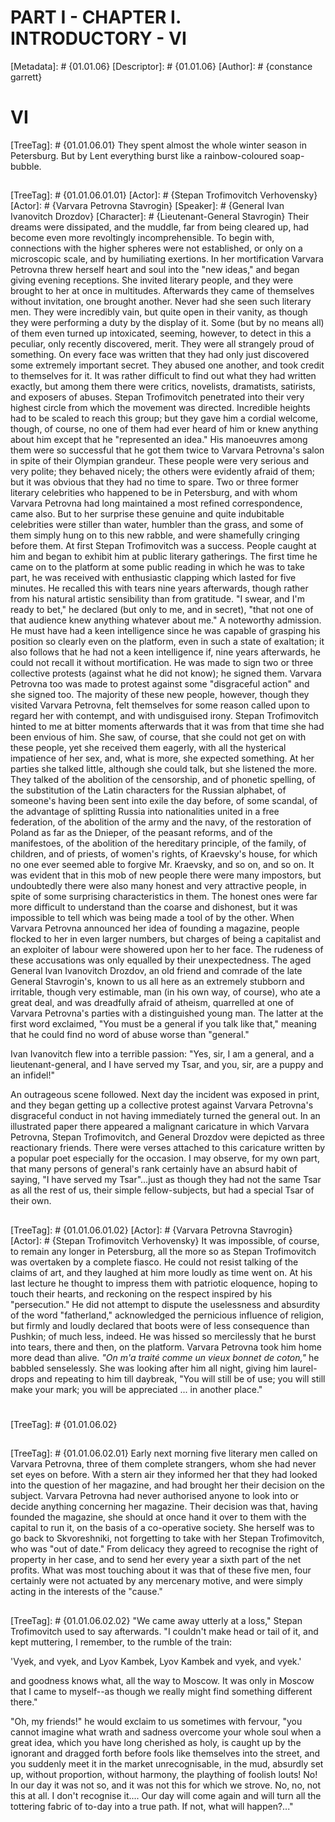 # PART I - CHAPTER I. INTRODUCTORY - VI
[Metadata]: # {01.01.06}
[Descriptor]: # {01.01.06}
[Author]: # {constance garrett}
# VI
[TreeTag]: # {01.01.06.01}
They spent almost the whole winter season in Petersburg. But by Lent everything
burst like a rainbow-coloured soap-bubble.

## 
[TreeTag]: # {01.01.06.01.01}
[Actor]: # {Stepan Trofimovitch Verhovensky}
[Actor]: # {Varvara Petrovna Stavrogin}
[Speaker]: # {General Ivan Ivanovitch Drozdov}
[Character]: # {Lieutenant-General Stavrogin}
Their dreams were dissipated, and the muddle, far from being cleared up, had
become even more revoltingly incomprehensible. To begin with, connections with
the higher spheres were not established, or only on a microscopic scale, and by
humiliating exertions. In her mortification Varvara Petrovna threw herself
heart and soul into the "new ideas," and began giving evening receptions. She
invited literary people, and they were brought to her at once in multitudes.
Afterwards they came of themselves without invitation, one brought another.
Never had she seen such literary men. They were incredibly vain, but quite open
in their vanity, as though they were performing a duty by the display of it.
Some (but by no means all) of them even turned up intoxicated, seeming,
however, to detect in this a peculiar, only recently discovered, merit. They
were all strangely proud of something. On every face was written that they had
only just discovered some extremely important secret. They abused one another,
and took credit to themselves for it. It was rather difficult to find out what
they had written exactly, but among them there were critics, novelists,
dramatists, satirists, and exposers of abuses. Stepan Trofimovitch penetrated
into their very highest circle from which the movement was directed. Incredible
heights had to be scaled to reach this group; but they gave him a cordial
welcome, though, of course, no one of them had ever heard of him or knew
anything about him except that he "represented an idea." His manoeuvres among
them were so successful that he got them twice to Varvara Petrovna's salon in
spite of their Olympian grandeur. These people were very serious and very
polite; they behaved nicely; the others were evidently afraid of them; but it
was obvious that they had no time to spare. Two or three former literary
celebrities who happened to be in Petersburg, and with whom Varvara Petrovna
had long maintained a most refined correspondence, came also. But to her
surprise these genuine and quite indubitable celebrities were stiller than
water, humbler than the grass, and some of them simply hung on to this new
rabble, and were shamefully cringing before them. At first Stepan Trofimovitch
was a success. People caught at him and began to exhibit him at public literary
gatherings. The first time he came on to the platform at some public reading in
which he was to take part, he was received with enthusiastic clapping which
lasted for five minutes. He recalled this with tears nine years afterwards,
though rather from his natural artistic sensibility than from gratitude. "I
swear, and I'm ready to bet," he declared (but only to me, and in secret),
"that not one of that audience knew anything whatever about me." A noteworthy
admission. He must have had a keen intelligence since he was capable of
grasping his position so clearly even on the platform, even in such a state of
exaltation; it also follows that he had not a keen intelligence if, nine years
afterwards, he could not recall it without mortification. He was made to sign
two or three collective protests (against what he did not know); he signed
them. Varvara Petrovna too was made to protest against some "disgraceful
action" and she signed too. The majority of these new people, however, though
they visited Varvara Petrovna, felt themselves for some reason called upon to
regard her with contempt, and with undisguised irony. Stepan Trofimovitch
hinted to me at bitter moments afterwards that it was from that time she had
been envious of him. She saw, of course, that she could not get on with these
people, yet she received them eagerly, with all the hysterical impatience of
her sex, and, what is more, she expected something. At her parties she talked
little, although she could talk, but she listened the more. They talked of the
abolition of the censorship, and of phonetic spelling, of the substitution of
the Latin characters for the Russian alphabet, of someone's having been sent
into exile the day before, of some scandal, of the advantage of splitting
Russia into nationalities united in a free federation, of the abolition of the
army and the navy, of the restoration of Poland as far as the Dnieper, of the
peasant reforms, and of the manifestoes, of the abolition of the hereditary
principle, of the family, of children, and of priests, of women's rights, of
Kraevsky's house, for which no one ever seemed able to forgive Mr. Kraevsky,
and so on, and so on. It was evident that in this mob of new people there were
many impostors, but undoubtedly there were also many honest and very attractive
people, in spite of some surprising characteristics in them. The honest ones
were far more difficult to understand than the coarse and dishonest, but it was
impossible to tell which was being made a tool of by the other. When Varvara
Petrovna announced her idea of founding a magazine, people flocked to her in
even larger numbers, but charges of being a capitalist and an exploiter of
labour were showered upon her to her face. The rudeness of these accusations
was only equalled by their unexpectedness. The aged General Ivan Ivanovitch
Drozdov, an old friend and comrade of the late General Stavrogin's, known to us
all here as an extremely stubborn and irritable, though very estimable, man (in
his own way, of course), who ate a great deal, and was dreadfully afraid of
atheism, quarrelled at one of Varvara Petrovna's parties with a distinguished
young man. The latter at the first word exclaimed, "You must be a general if
you talk like that," meaning that he could find no word of abuse worse than
"general."

Ivan Ivanovitch flew into a terrible passion: "Yes, sir, I am a general, and a
lieutenant-general, and I have served my Tsar, and you, sir, are a puppy and an
infidel!"

An outrageous scene followed. Next day the incident was exposed in print, and
they began getting up a collective protest against Varvara Petrovna's
disgraceful conduct in not having immediately turned the general out. In an
illustrated paper there appeared a malignant caricature in which Varvara
Petrovna, Stepan Trofimovitch, and General Drozdov were depicted as three
reactionary friends. There were verses attached to this caricature written by a
popular poet especially for the occasion. I may observe, for my own part, that
many persons of general's rank certainly have an absurd habit of saying, "I
have served my Tsar"...just as though they had not the same Tsar as all the
rest of us, their simple fellow-subjects, but had a special Tsar of their own.

## 
[TreeTag]: # {01.01.06.01.02}
[Actor]: # {Varvara Petrovna Stavrogin}
[Actor]: # {Stepan Trofimovitch Verhovensky}
It was impossible, of course, to remain any longer in Petersburg, all the more
so as Stepan Trofimovitch was overtaken by a complete fiasco. He could not
resist talking of the claims of art, and they laughed at him more loudly as
time went on. At his last lecture he thought to impress them with patriotic
eloquence, hoping to touch their hearts, and reckoning on the respect inspired
by his "persecution." He did not attempt to dispute the uselessness and
absurdity of the word "fatherland," acknowledged the pernicious influence of
religion, but firmly and loudly declared that boots were of less consequence
than Pushkin; of much less, indeed. He was hissed so mercilessly that he burst
into tears, there and then, on the platform. Varvara Petrovna took him home
more dead than alive. _"On m'a traité comme un vieux bonnet de coton,"_ he
babbled senselessly. She was looking after him all night, giving him
laurel-drops and repeating to him till daybreak, "You will still be of use; you
will still make your mark; you will be appreciated ... in another place."

# 
[TreeTag]: # {01.01.06.02}

## 
[TreeTag]: # {01.01.06.02.01}
Early next morning five literary men called on Varvara Petrovna, three of them
complete strangers, whom she had never set eyes on before. With a stern air
they informed her that they had looked into the question of her magazine, and
had brought her their decision on the subject. Varvara Petrovna had never
authorised anyone to look into or decide anything concerning her magazine.
Their decision was that, having founded the magazine, she should at once hand
it over to them with the capital to run it, on the basis of a co-operative
society. She herself was to go back to Skvoreshniki, not forgetting to take
with her Stepan Trofimovitch, who was "out of date." From delicacy they agreed
to recognise the right of property in her case, and to send her every year a
sixth part of the net profits. What was most touching about it was that of
these five men, four certainly were not actuated by any mercenary motive, and
were simply acting in the interests of the "cause."

## 
[TreeTag]: # {01.01.06.02.02}
"We came away utterly at a loss," Stepan Trofimovitch used to say afterwards.
"I couldn't make head or tail of it, and kept muttering, I remember, to the
rumble of the train:

'Vyek, and vyek, and Lyov Kambek,      Lyov Kambek and vyek, and vyek.'

and goodness knows what, all the way to Moscow. It was only in Moscow that I
came to myself--as though we really might find something different there."

"Oh, my friends!" he would exclaim to us sometimes with fervour, "you cannot
imagine what wrath and sadness overcome your whole soul when a great idea,
which you have long cherished as holy, is caught up by the ignorant and dragged
forth before fools like themselves into the street, and you suddenly meet it in
the market unrecognisable, in the mud, absurdly set up, without proportion,
without harmony, the plaything of foolish louts! No! In our day it was not so,
and it was not this for which we strove. No, no, not this at all. I don't
recognise it.... Our day will come again and will turn all the tottering fabric
of to-day into a true path. If not, what will happen?..."

